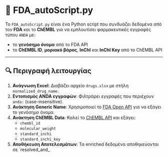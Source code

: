 # 🧬 FDA_autoScript.py

Το `FDA_autoScript.py` είναι ένα Python script που συνδυάζει δεδομένα από τον **FDA** και το **ChEMBL** για να εμπλουτίσει φαρμακευτικές εγγραφές τύπου `ANDA` με:

- το **γενόσημο όνομα** από το FDA API
- το **ChEMBL ID**, **μοριακό βάρος**, **InChI** και **InChI Key** από το ChEMBL API

---

## 🔍 Περιγραφή λειτουργίας

1. **Ανάγνωση Excel**: Διαβάζει αρχείο `drugs.xlsx` με στήλη `normalized_drug_name`.
2. **Εντοπισμός ANDA εγγραφών**: Φιλτράρει εγγραφές που περιέχουν `anda:` (case-insensitive).
3. **Ανάκτηση Generic Name**: Χρησιμοποιεί το [FDA Open API](https://open.fda.gov/) για να εξάγει το γενόσημο όνομα.
4. **Ανάκτηση ChEMBL Data**: Καλεί το [ChEMBL API](https://www.ebi.ac.uk/chembl/) και εξάγει:
   - `chembl_id`
   - `molecular_weight`
   - `standard_inchi`
   - `standard_inchi_key`
5. **Αποθήκευση Αποτελεσμάτων**: Τα enriched δεδομένα αποθηκεύονται σε `resolved_and_
